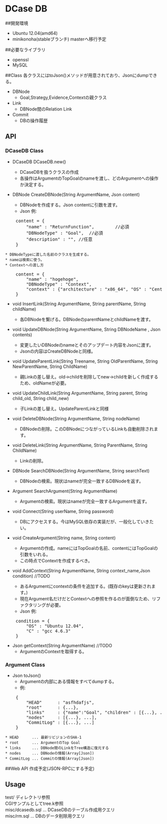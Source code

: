 ﻿# DCase DB
##開発環境
* Ubuntu 12.04(amd64)
* minikonoha(stableブランチ) masterへ移行予定

##必要なライブラリ
* openssl
* MySQL

##Class
各クラスにはtoJson()メソッドが用意されており、Jsonにdumpできる。
* DBNode
    * Goal,Strategy,Evidence,Contextの親クラス
* Link
    * DBNode間のRelation Link
* Commit
    * DBの操作履歴

## API
### DCaseDB Class
* DCaseDB DCaseDB.new()
    * DCaseDBを扱うクラスの作成
    * 各操作はArgumentのTopGoalのnameを渡し、どのArgumentへの操作か決定する。

* DBNode CreateDBNode(String ArgumentName, Json content)
    * DBNodeを作成する。Json contentに引数を渡す。
    * Json 例:
<pre>
    content = {
        "name" : "ReturnFunction",        //必須
        "DBNodeType" : "Goal",  //必須
        "description" : "", //任意
    }
</pre>

    * DBNodeTypeに渡した名前のクラスを生成する。
    * nameは検索に使う。
    * Contextへの渡し方
<pre>
    content = {
        "name" : "hogehoge",
        "DBNodeType" : "Context",
        "context" : {"architecture" : "x86_64", "OS" : "CentOS 6.3",  ...}
    }
</pre>
* void   InsertLink(String ArgumentName, String parentName, String childName)
    * 各DBNodeを繋げる。DBNodeのparentNameとchildNameを渡す。

* void   UpdateDBNode(String ArgumentName, String DBNodeName , Json contents)
    * 変更したいDBNodeのnameとそのアップデート内容をJsonに渡す。
    * Jsonの内容はCreateDBNodeと同様。

* void   UpdateParentLink(String Treename, String OldParentName, String NewParentName, String ChildName)
    * 親Linkの差し替え。old->childを削除してnew->childを新しく作成するため、oldNameが必要。

* void   UpdateChildLink(String ArgumentName, String parent, String child_old, String child_new)
    * 子Linkの差し替え。UpdateParentLinkと同様

* void   DeleteDBNode(String ArgumentName, String nodeName)
    * DBNodeの削除。このDBNodeにつながっているLinkも自動削除されます。

* void   DeleteLink(String ArgumentName, String ParentName, String ChildName)
    * Linkの削除。

* DBNode SearchDBNode(String ArgumentName, String searchText)
    * DBNodeの検索。現状はnameが完全一致するDBNodeを返す。

* Argument SearchArgument(String ArgumentName)
    * Argumentの検索。現状はnameが完全一致するArgumentを返す。

* void   Connect(String userName, String password)
    * DBにアクセスする。今はMySQL依存の実装だが、一般化していきたい。

* void   CreateArgument(String name, String content)
    * Argumentの作成。nameにはTopGoalの名前、contentにはTopGoalの引数をいれる。
    * この時点でContextを作成するべき。

* void   AddContext(String ArgumentName, String context_name,Json condition) //TODO
    * あるArgumentにcontextの条件を追加する。(既存のkeyは更新されます。)
    * 現在Argument名だけだとContextへの参照を作るのが面倒なため、リファクタリングが必要。
    * Json 例:
<pre>
    condition = {
        "OS" : "Ubuntu 12.04",
        "C" : "gcc 4.6.3"
    }
</pre>
* Json getContext(String ArgumentName) //TODO
    * ArgumentのContextを取得する。

### Argument Class
* Json   toJson()
    * Argumentの内部にある情報をすべてdumpする。<br />
    * 例:
<pre>
    {
        "HEAD"      : "asfhdafjs",
        "root"      : {...},
        "links"     : {"name":"Goal", "children" : [{...}, ...]},
        "nodes"     : [{...}, ...],
        "CommitLog" : [{...}, ...]
    }
</pre>
    * HEAD      ... 最新リビジョンのSHA-1
    * root      ... ArgumentのTop Goal
    * links     ... DBNode間のLinkをTree構造に復元する
    * nodes     ... DBNodeの情報(Array[Json])
    * CommitLog ... Commitの情報(Array[Json])

##Web API
作成予定(JSON-RPCにする予定)

## Usage
test/ ディレクトリ参照<br>
CGIサンプルとしてtree.k参照<br>
misc/dcasedb.sql ... DCaseDBのテーブル作成用クエリ<br>
misc/rm.sql      ... DBのデータ削除用クエリ
